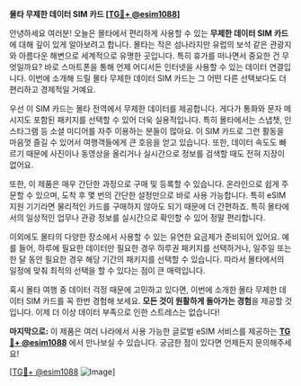 **몰타 무제한 데이터 SIM 카드 [[TG💪+ @esim1088](https://t.me/s/esim1088)]**

안녕하세요 여러분! 오늘은 몰타에서 편리하게 사용할 수 있는 **무제한 데이터 SIM 카드**에 대해 깊이 있게 알아보려고 합니다. 몰타는 작은 섬나라지만 유럽의 보석 같은 관광지와 아름다운 해변으로 세계적으로 유명한 곳입니다. 특히 휴가를 떠나면서 중요한 건 무엇일까요? 바로 스마트폰을 통해 언제 어디서든 인터넷을 사용할 수 있는 데이터 연결입니다. 이번에 소개해 드릴 몰타 무제한 데이터 SIM 카드는 그 어떤 다른 선택보다도 더 편리하고 경제적일 거예요.

우선 이 SIM 카드는 몰타 전역에서 무제한 데이터를 제공합니다. 게다가 통화와 문자 메시지도 포함된 패키지를 선택할 수 있어 더욱 실용적입니다. 특히 몰타에서는 스냅챗, 인스타그램 등 소셜 미디어를 자주 이용하는 분들이 많아요. 이 SIM 카드로 그런 활동을 마음껏 즐길 수 있어서 여행객들에게 큰 호응을 얻고 있습니다. 또한, 데이터 속도도 빠르기 때문에 사진이나 동영상을 올리거나 실시간으로 정보를 검색할 때도 전혀 지장이 없어요.

또한, 이 제품은 매우 간단한 과정으로 구매 및 등록할 수 있습니다. 온라인으로 쉽게 주문할 수 있으며, 도착 후 몇 번의 간단한 설정만으로 바로 사용 가능합니다. 특히 eSIM 지원 기기라면 물리적인 카드를 구매하지 않아도 되기 때문에 더 간편하죠. 특히 몰타에서의 일상적인 업무나 관광 정보를 실시간으로 확인할 수 있어 정말 편리합니다.

이외에도 몰타의 다양한 장소에서 사용할 수 있는 유연한 요금제가 준비되어 있어요. 예를 들어, 하루에 필요한 데이터만 필요한 경우 하루권 패키지를 선택하거나, 일주일 또는 한 달 동안 필요한 경우 해당 기간의 패키지를 선택할 수 있습니다. 따라서 몰타에서의 일정에 맞춰 최적의 선택을 할 수 있다는 점이 큰 매력입니다.

혹시 몰타 여행 중 데이터 걱정 때문에 고민하고 있다면, 이번에 소개한 몰타 무제한 데이터 SIM 카드를 꼭 한번 경험해 보세요. **모든 것이 원활하게 돌아가는 경험**을 제공할 것입니다. 이제 더 이상 데이터 부족으로 인한 스트레스는 없습니다!

**마지막으로:** 이 제품은 여러 나라에서 사용 가능한 글로벌 eSIM 서비스를 제공하는 **[TG💪+ @esim1088](https://t.me/s/esim1088)** 에서 만나보실 수 있습니다. 궁금한 점이 있다면 언제든지 문의해주세요! 

[[TG💪+ @esim1088](https://t.me/s/esim1088) ![Image](https://i.postimg.cc/Y0z9fWf4/image.png)]